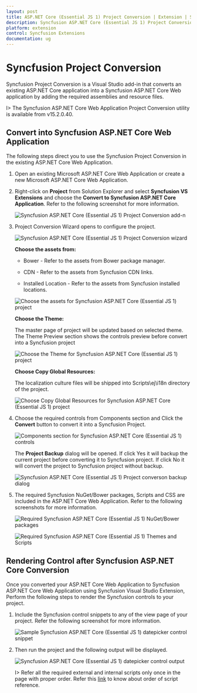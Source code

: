 ```yaml
---
layout: post
title: ASP.NET Core (Essential JS 1) Project Conversion | Extension | Syncfusion
description: Syncfusion ASP.NET Core (Essential JS 1) Project Conversion is a Visual Studio add-in that converts an existing ASP.NET Core application into a Syncfusion ASP.NET Core (Essential JS 1) Web application by adding the required Essential JS 1 components
platform: extension
control: Syncfusion Extensions
documentation: ug
---
```


# Syncfusion Project Conversion  

Syncfusion Project Conversion is a Visual Studio add-in that converts an existing ASP.NET Core application into a Syncfusion ASP.NET Core Web application by adding the required assemblies and resource files.

I> The Syncfusion ASP.NET Core Web Application Project Conversion utility is available from v15.2.0.40. 

## Convert into Syncfusion ASP.NET Core Web Application 

The following steps direct you to use the Syncfusion Project Conversion in the existing ASP.NET Core Web Application.

1. Open an existing Microsoft ASP.NET Core Web Application or create a new Microsoft ASP.NET Core Web Application. 

2. Right-click on **Project** from Solution Explorer and select **Syncfusion VS Extensions** and choose the **Convert to Syncfusion ASP.NET Core Application**. Refer to the following screenshot for more information.

   ![Syncfusion ASP.NET Core (Essential JS 1) Project Conversion add-n](Project-Conversion_images/Project-Conversion-img1.jpeg)

3. Project Conversion Wizard opens to configure the project.

   ![Syncfusion ASP.NET Core (Essential JS 1) Project Conversion wizard](Project-Conversion_images/Project-Conversion-img2.jpg)

   **Choose the assets from:**

   * Bower - Refer to the assets from Bower package manager. 

   * CDN - Refer to the assets from Syncfusion CDN links.

   * Installed Location - Refer to the assets from Syncfusion installed locations.     
   
   ![Choose the assets for Syncfusion ASP.NET Core (Essential JS 1) project](Project-Conversion_images/Project-Conversion-img3.jpeg)
   
   **Choose the Theme:**
   
   The master page of project will be updated based on selected theme. The Theme Preview section shows the controls preview before convert into a Syncfusion project
   
   ![Choose the Theme for Syncfusion ASP.NET Core (Essential JS 1) project](Project-Conversion_images/Project-Conversion-img4.jpeg)

   **Choose Copy Global Resources:** 
    
   The localization culture files will be shipped into Scripts\ej\i18n directory of the project.

   ![Choose Copy Global Resources for Syncfusion ASP.NET Core (Essential JS 1) project](Project-Conversion_images/Project-Conversion-img14.jpeg)  
4. Choose the required controls from Components section and Click the **Convert** button to convert it into a Syncfusion Project.

   ![Components section for Syncfusion ASP.NET Core (Essential JS 1) controls](Project-Conversion_images/ProjectConversion-img5.jpg)
   
   The **Project Backup** dialog will be opened. If click Yes it will backup the current project before converting it to Syncfusion project. If click No it will convert the project to Syncfusion project without backup. 
   
   ![Syncfusion ASP.NET Core (Essential JS 1) Project converson backup dialog](Project-Conversion_images/Project-Conversion-img6.jpg)

5. The required Syncfusion NuGet/Bower packages, Scripts and CSS are included in the ASP.NET Core Web Application. Refer to the following screenshots for more information.

   ![Required Syncfusion ASP.NET Core (Essential JS 1) NuGet/Bower packages](Project-Conversion_images/Project-Conversion-img7.jpeg)

   ![Required Syncfusion ASP.NET Core (Essential JS 1) Themes and Scripts](Project-Conversion_images/Project-Conversion-img8.jpeg)

   
## Rendering Control after Syncfusion ASP.NET Core Conversion

Once you converted your ASP.NET Core Web Application to Syncfusion ASP.NET Core Web Application using Syncfusion Visual Studio Extension, Perform the following steps to render the Syncfusion controls to your project.

1. Include the Syncfusion control snippets to any of the view page of your project. Refer the following screenshot for more information.

   ![Sample Syncfusion ASP.NET Core (Essential JS 1) datepicker control snippet](Project-Conversion_images\Project-Conversion-img11.jpeg)

2. Then run the project and the following output will be displayed.

   ![Syncfusion ASP.NET Core (Essential JS 1) datepicker control output](Project-Conversion_images\Project-Conversion-img12.jpeg)
   
   
   I> Refer all the required external and internal scripts only once in the page with proper order. Refer this [link](https://help.syncfusion.com/js/control-initialization#adding-the-required-javascript-files) to know about order of script reference.